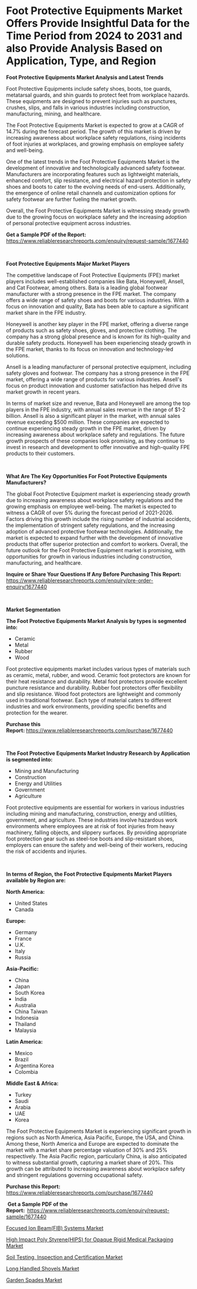 <p><h1>Foot Protective Equipments Market Offers Provide Insightful Data for the Time Period from 2024 to 2031 and also Provide Analysis Based on Application, Type, and Region</h1></p><p><strong>Foot Protective Equipments Market Analysis and Latest Trends</strong></p>
<p><p>Foot Protective Equipments include safety shoes, boots, toe guards, metatarsal guards, and shin guards to protect feet from workplace hazards. These equipments are designed to prevent injuries such as punctures, crushes, slips, and falls in various industries including construction, manufacturing, mining, and healthcare.</p><p>The Foot Protective Equipments Market is expected to grow at a CAGR of 14.7% during the forecast period. The growth of this market is driven by increasing awareness about workplace safety regulations, rising incidents of foot injuries at workplaces, and growing emphasis on employee safety and well-being.</p><p>One of the latest trends in the Foot Protective Equipments Market is the development of innovative and technologically advanced safety footwear. Manufacturers are incorporating features such as lightweight materials, enhanced comfort, slip resistance, and electrical hazard protection in safety shoes and boots to cater to the evolving needs of end-users. Additionally, the emergence of online retail channels and customization options for safety footwear are further fueling the market growth.</p><p>Overall, the Foot Protective Equipments Market is witnessing steady growth due to the growing focus on workplace safety and the increasing adoption of personal protective equipment across industries.</p></p>
<p><strong>Get a Sample PDF of the Report:&nbsp;</strong> <a href="https://www.reliableresearchreports.com/enquiry/request-sample/1677440">https://www.reliableresearchreports.com/enquiry/request-sample/1677440</a></p>
<p>&nbsp;</p>
<p><strong>Foot Protective Equipments Major Market Players</strong></p>
<p><p>The competitive landscape of Foot Protective Equipments (FPE) market players includes well-established companies like Bata, Honeywell, Ansell, and Cat Footwear, among others. Bata is a leading global footwear manufacturer with a strong presence in the FPE market. The company offers a wide range of safety shoes and boots for various industries. With a focus on innovation and quality, Bata has been able to capture a significant market share in the FPE industry.</p><p>Honeywell is another key player in the FPE market, offering a diverse range of products such as safety shoes, gloves, and protective clothing. The company has a strong global presence and is known for its high-quality and durable safety products. Honeywell has been experiencing steady growth in the FPE market, thanks to its focus on innovation and technology-led solutions.</p><p>Ansell is a leading manufacturer of personal protective equipment, including safety gloves and footwear. The company has a strong presence in the FPE market, offering a wide range of products for various industries. Ansell's focus on product innovation and customer satisfaction has helped drive its market growth in recent years.</p><p>In terms of market size and revenue, Bata and Honeywell are among the top players in the FPE industry, with annual sales revenue in the range of $1-2 billion. Ansell is also a significant player in the market, with annual sales revenue exceeding $500 million. These companies are expected to continue experiencing steady growth in the FPE market, driven by increasing awareness about workplace safety and regulations. The future growth prospects of these companies look promising, as they continue to invest in research and development to offer innovative and high-quality FPE products to their customers.</p></p>
<p>&nbsp;</p>
<p><strong>What Are The Key Opportunities For Foot Protective Equipments Manufacturers?</strong></p>
<p><p>The global Foot Protective Equipment market is experiencing steady growth due to increasing awareness about workplace safety regulations and the growing emphasis on employee well-being. The market is expected to witness a CAGR of over 5% during the forecast period of 2021-2026. Factors driving this growth include the rising number of industrial accidents, the implementation of stringent safety regulations, and the increasing adoption of advanced protective footwear technologies. Additionally, the market is expected to expand further with the development of innovative products that offer superior protection and comfort to workers. Overall, the future outlook for the Foot Protective Equipment market is promising, with opportunities for growth in various industries including construction, manufacturing, and healthcare.</p></p>
<p><strong>Inquire or Share Your Questions If Any Before Purchasing This Report:</strong> <a href="https://www.reliableresearchreports.com/enquiry/pre-order-enquiry/1677440">https://www.reliableresearchreports.com/enquiry/pre-order-enquiry/1677440</a></p>
<p>&nbsp;</p>
<p><strong>Market Segmentation</strong></p>
<p><strong>The Foot Protective Equipments Market Analysis by types is segmented into:</strong></p>
<p><ul><li>Ceramic</li><li>Metal</li><li>Rubber</li><li>Wood</li></ul></p>
<p><p>Foot protective equipments market includes various types of materials such as ceramic, metal, rubber, and wood. Ceramic foot protectors are known for their heat resistance and durability. Metal foot protectors provide excellent puncture resistance and durability. Rubber foot protectors offer flexibility and slip resistance. Wood foot protectors are lightweight and commonly used in traditional footwear. Each type of material caters to different industries and work environments, providing specific benefits and protection for the wearer.</p></p>
<p><strong>Purchase this Report:&nbsp;</strong><a href="https://www.reliableresearchreports.com/purchase/1677440">https://www.reliableresearchreports.com/purchase/1677440</a></p>
<p>&nbsp;</p>
<p><strong>The Foot Protective Equipments Market Industry Research by Application is segmented into:</strong></p>
<p><ul><li>Mining and Manufacturing</li><li>Construction</li><li>Energy and Utilities</li><li>Government</li><li>Agriculture</li></ul></p>
<p><p>Foot protective equipments are essential for workers in various industries including mining and manufacturing, construction, energy and utilities, government, and agriculture. These industries involve hazardous work environments where employees are at risk of foot injuries from heavy machinery, falling objects, and slippery surfaces. By providing appropriate foot protection gear such as steel-toe boots and slip-resistant shoes, employers can ensure the safety and well-being of their workers, reducing the risk of accidents and injuries.</p></p>
<p>&nbsp;</p>
<p><strong>In terms of Region, the Foot Protective Equipments Market Players available by Region are:</strong></p>
<p>
    <p> <strong> North America: </strong>
        <ul>
            <li>United States</li>
            <li>Canada</li>
        </ul>
        </p> 
    <p> <strong> Europe: </strong>
        <ul>
            <li>Germany</li>
            <li>France</li>
            <li>U.K.</li>
            <li>Italy</li>
            <li>Russia</li>
        </ul>
        </p> 
    <p> <strong> Asia-Pacific: </strong>
        <ul>
            <li>China</li>
            <li>Japan</li>
            <li>South Korea</li>
            <li>India</li>
            <li>Australia</li>
            <li>China Taiwan</li>
            <li>Indonesia</li>
            <li>Thailand</li>
            <li>Malaysia</li>
        </ul>
        </p> 
    <p> <strong> Latin America: </strong>
        <ul>
            <li>Mexico</li>
            <li>Brazil</li>
            <li>Argentina Korea</li>
            <li>Colombia</li>
        </ul>
        </p> 
    <p> <strong> Middle East & Africa: </strong>
        <ul>
            <li>Turkey</li>
            <li>Saudi</li>
            <li>Arabia</li>
            <li>UAE</li>
            <li>Korea</li>
        </ul>
    </p>
    </p>
<p><p>The Foot Protective Equipments Market is experiencing significant growth in regions such as North America, Asia Pacific, Europe, the USA, and China. Among these, North America and Europe are expected to dominate the market with a market share percentage valuation of 30% and 25% respectively. The Asia Pacific region, particularly China, is also anticipated to witness substantial growth, capturing a market share of 20%. This growth can be attributed to increasing awareness about workplace safety and stringent regulations governing occupational safety.</p></p>
<p><strong>Purchase this Report: </strong><a href="https://www.reliableresearchreports.com/purchase/1677440">https://www.reliableresearchreports.com/purchase/1677440</a></p>
<p>&nbsp;<strong>Get a Sample PDF of the Report:&nbsp;&nbsp;</strong><a href="https://www.reliableresearchreports.com/enquiry/request-sample/1677440">https://www.reliableresearchreports.com/enquiry/request-sample/1677440</a></p>
<p><strong></strong></p>
<p><p><a href="https://github.com/mahnoor2003/Market-Research-Report-List-3/blob/main/focused-ion-beamfib-systems-market.md">Focused Ion Beam(FIB) Systems Market</a></p><p><a href="https://github.com/BryceTownsendr/Market-Research-Report-List-3/blob/main/high-impact-poly-styrenehips-for-opaque-rigid-medical-packaging-market.md">High Impact Poly Styrene(HIPS) for Opaque Rigid Medical Packaging Market</a></p><p><a href="https://github.com/Glendatilghmankmgz0rbhwpy/Market-Research-Report-List-1/blob/main/soil-testing-inspection-and-certification-market.md">Soil Testing, Inspection and Certification Market</a></p><p><a href="https://issuu.com/reportprime-2/docs/long-handled-shovels-market-size-2030.pptx">Long Handled Shovels Market</a></p><p><a href="https://issuu.com/reportprime-2/docs/garden-spades-market-size-2030.pptx">Garden Spades Market</a></p></p>